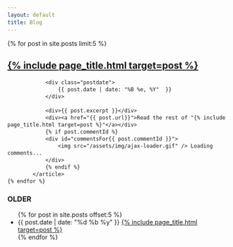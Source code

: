 ```yaml
---
layout: default
title: Blog
---
```

<div class="posts">
    {% for post in site.posts  limit:5 %}
			<article>
				<h2><a href="{{ post.url }}">{% include page_title.html target=post %}</a></h2>
					
				<div class="postdate">
					{{ post.date | date: "%B %e, %Y"  }}					
				</div>
					
				<div>{{ post.excerpt }}</div>
				<div><a href="{{ post.url}}">Read the rest of "{% include page_title.html target=post %}"</a></div>
				{% if post.commentId %}
				<div id="commentsFor{{ post.commentId }}">
					<img src="/assets/img/ajax-loader.gif" /> Loading comments...
				</div>
				{% endif %}
			</article>
    {% endfor %}
</div>

<h3>OLDER</h3>
<ul class="postArchive">
{% for post in site.posts offset:5 %}
	<li>
		<span> {{ post.date | date: "%d %b %y"  }} </span> <a href="{{ post.url }}">{% include page_title.html target=post %}</a>
	</li>
{% endfor %}

<script type="text/javascript" src="https://cdnjs.cloudflare.com/ajax/libs/jquery/3.7.1/jquery.min.js"></script>
<script type="text/javascript">
function updateCommentCount(commentId, url){
	$.ajax("https://api.github.com/repos/LodewijkSioen/LodewijkSioen.github.io/issues/"+ commentId +"/comments", {
	    headers: {Accept: "application/vnd.github.full+json"},
    	success: function(msg){
    		if(msg.length > 0){
       			$("#commentsFor" + commentId).html("<a href='"+url+"#comments'>"+msg.length+" comment(s) for this post</a>.");
       		} else {
       			$("#commentsFor" + commentId).html("No comments for this post.");
       		}
		},
		error: function(){
			$("#commentsFor" + commentId).html("Error loading comments");
		}
	});
}
{% for post in site.posts  limit:5 %}
{% if post.commentId %}updateCommentCount({{ post.commentId }}, "{{ post.url }}");{% endif %}
{% endfor %}
</script>